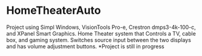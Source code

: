 # HomeTheaterAuto
Project using Simpl Windows, VisionTools Pro-e, Crestron dmps3-4k-100-c, and XPanel Smart Graphics. Home Theater system that Controls a TV, cable box, and gaming system. Switches source input between the two displays and has volume adjustment buttons. 
*Project is still in progress

